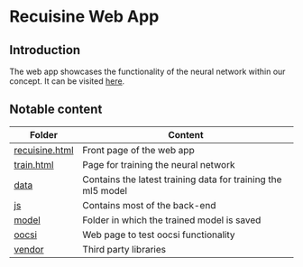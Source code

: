 # Recuisine Web App

## Introduction
The web app showcases the functionality of the neural network within our concept. It can be visited [here](https://solar.jorritvanderheide.com/recuisine "Recuisine Web App").

## Notable content
Folder | Content
--- | ---
[recuisine.html](recuisine.html) | Front page of the web app 
[train.html](train.html) | Page for training the neural network
[data](data) | Contains the latest training data for training the ml5 model
[js](js) | Contains most of the back-end
[model](model) | Folder in which the trained model is saved
[oocsi](oocsi) | Web page to test oocsi functionality
[vendor](vendor) | Third party libraries
